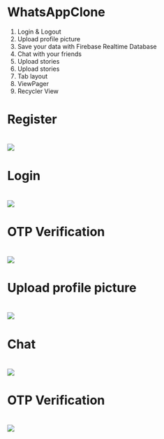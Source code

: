 # WhatsAppClone
<ol>
     <li>Login & Logout </li>
     <li>Upload profile picture</li>
     <li>Save your data  with Firebase Realtime Database</li>
     <li>Chat with your friends</li>
     <li>Upload stories</li>
     <li>Upload stories</li>
     <li>Tab layout</li>
     <li>ViewPager</li>
     <li>Recycler View</li>
     
  </ol>
<h1>Register<h1>
<img src="https://raw.githubusercontent.com/himanshu-466/WhatsAppClone/master/SceeenShots/a3cfb0cb-706f-46e4-8cae-dbb50de18762.jpg" />
  
<h1>Login <h1>
<img src="https://raw.githubusercontent.com/himanshu-466/WhatsAppClone/master/SceeenShots/d6c85355-5e7e-44b0-956f-a6c5ff52452a.jpg" />
    
<h1>OTP Verification <h1>
<img src="https://raw.githubusercontent.com/himanshu-466/WhatsAppClone/master/SceeenShots/e24e07e7-eff9-4c63-88e5-dce7cc686737.jpg" />

 <h1>Upload profile picture<h1>
<img src="https://raw.githubusercontent.com/himanshu-466/WhatsAppClone/master/SceeenShots/c76ffb0a-7fdf-495e-b7c0-e0ab5b80125d.jpg" />
  
<h1>Chat<h1>
<img src="https://raw.githubusercontent.com/himanshu-466/WhatsAppClone/master/SceeenShots/9e1cd5b5-1d5d-4e16-a9a7-861c569ce4f6.jpg" />
    
<h1>OTP Verification <h1>
<img src="https://raw.githubusercontent.com/himanshu-466/WhatsAppClone/master/SceeenShots/5451b4d2-b539-479f-8a6f-9c1e2b3d91ce.jpg" />
